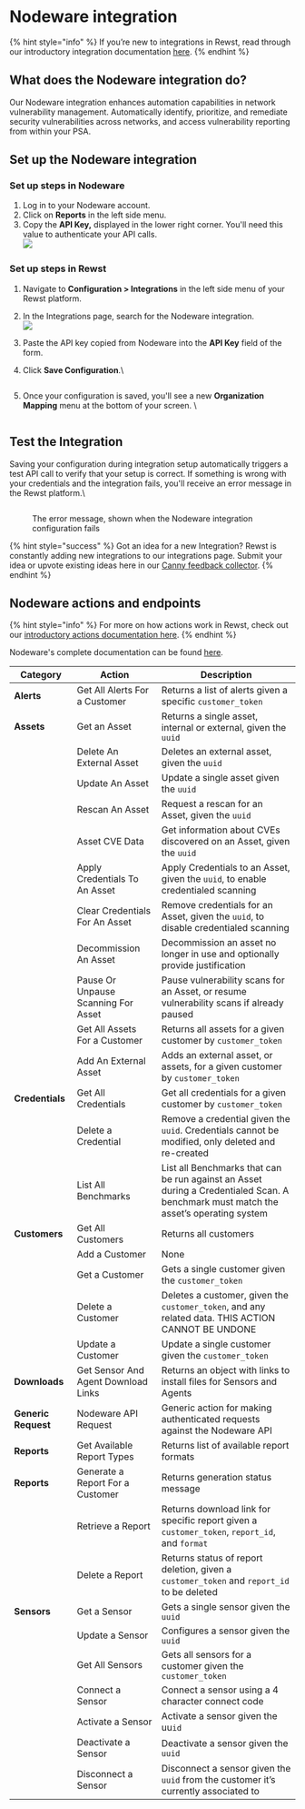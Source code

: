 # Nodeware integration

{% hint style="info" %}
If you’re new to integrations in Rewst, read through our introductory integration documentation [here](https://docs.rewst.help/documentation/integrations).
{% endhint %}

## What does the Nodeware integration do?

Our Nodeware integration enhances automation capabilities in network vulnerability management. Automatically identify, prioritize, and remediate security vulnerabilities across networks, and access vulnerability reporting from within your PSA.

## Set up the Nodeware integration

### Set up steps in Nodeware

1. Log in to your Nodeware account.
2. Click on **Reports** in the left side menu.
3. Copy the **API Key,** displayed in the lower right corner. You'll need this value to authenticate your API calls.\
   ![](<../../../../.gitbook/assets/Screenshot 2025-02-20 at 10.33.04 AM.png>)

### Set up steps in Rewst

1. Navigate to **Configuration > Integrations** in the left side menu of your Rewst platform.
2. In the Integrations page, search for the Nodeware integration.\
   ![](<../../../../.gitbook/assets/Screenshot 2025-02-18 at 2.43.57 PM.png>)
3. Paste the API key copied from Nodeware into the **API Key** field of the form.
4.  Click **Save Configuration**.\


    <figure><img src="../../../../.gitbook/assets/Screenshot 2025-02-18 at 3.12.49 PM.png" alt=""><figcaption></figcaption></figure>
5.  Once your configuration is saved, you'll see a new **Organization Mapping** menu at the bottom of your screen. \


    <figure><img src="../../../../.gitbook/assets/Screenshot 2025-02-18 at 3.42.18 PM.png" alt=""><figcaption></figcaption></figure>

## Test the Integration

Saving your configuration during integration setup automatically triggers a test API call to verify that your setup is correct. If something is wrong with your credentials and the integration fails, you'll receive an error message in the Rewst platform.\


<figure><img src="../../../../.gitbook/assets/Screenshot 2025-02-20 at 8.34.57 AM.png" alt=""><figcaption><p>The error message, shown when the Nodeware integration configuration fails</p></figcaption></figure>

{% hint style="success" %}
Got an idea for a new Integration? Rewst is constantly adding new integrations to our integrations page. Submit your idea or upvote existing ideas here in our [Canny feedback collector](https://rewst.canny.io/integrations).
{% endhint %}

## Nodeware actions and endpoints

{% hint style="info" %}
For more on how actions work in Rewst, check out our [introductory actions documentation here](https://docs.rewst.help/documentation/workflows/actions-in-rewst).
{% endhint %}

Nodeware's complete documentation can be found [here](https://api.nodeware.com/api/msp/).

| Category            | Action                              | Description                                                                                                                          |
| ------------------- | ----------------------------------- | ------------------------------------------------------------------------------------------------------------------------------------ |
| **Alerts**          | Get All Alerts For a Customer       | Returns a list of alerts given a specific `customer_token`                                                                           |
| **Assets**          | Get an Asset                        | Returns a single asset, internal or external, given the `uuid`                                                                       |
|                     | Delete An External Asset            | Deletes an external asset, given the `uuid`                                                                                          |
|                     | Update An Asset                     | Update a single asset given the `uuid`                                                                                               |
|                     | Rescan An Asset                     | Request a rescan for an Asset, given the `uuid`                                                                                      |
|                     | Asset CVE Data                      | Get information about CVEs discovered on an Asset, given the `uuid`                                                                  |
|                     | Apply Credentials To An Asset       | Apply Credentials to an Asset, given the `uuid`, to enable credentialed scanning                                                     |
|                     | Clear Credentials For An Asset      | Remove credentials for an Asset, given the `uuid`, to disable credentialed scanning                                                  |
|                     | Decommission An Asset               | Decommission an asset no longer in use and optionally provide justification                                                          |
|                     | Pause Or Unpause Scanning For Asset | Pause vulnerability scans for an Asset, or resume vulnerability scans if already paused                                              |
|                     | Get All Assets For a Customer       | Returns all assets for a given customer by `customer_token`                                                                          |
|                     | Add An External Asset               | Adds an external asset, or assets, for a given customer by `customer_token`                                                          |
| **Credentials**     | Get All Credentials                 | Get all credentials for a given customer by `customer_token`                                                                         |
|                     | Delete a Credential                 | Remove a credential given the `uuid`. Credentials cannot be modified, only deleted and re-created                                    |
|                     | List All Benchmarks                 | List all Benchmarks that can be run against an Asset during a Credentialed Scan. A benchmark must match the asset’s operating system |
| **Customers**       | Get All Customers                   | Returns all customers                                                                                                                |
|                     | Add a Customer                      | None                                                                                                                                 |
|                     | Get a Customer                      | Gets a single customer given the `customer_token`                                                                                    |
|                     | Delete a Customer                   | Deletes a customer, given the `customer_token`, and any related data. THIS ACTION CANNOT BE UNDONE                                   |
|                     | Update a Customer                   | Update a single customer given the `customer_token`                                                                                  |
| **Downloads**       | Get Sensor And Agent Download Links | Returns an object with links to install files for Sensors and Agents                                                                 |
| **Generic Request** | Nodeware API Request                | Generic action for making authenticated requests against the Nodeware API                                                            |
| **Reports**         | Get Available Report Types          | Returns list of available report formats                                                                                             |
| **Reports**         | Generate a Report For a Customer    | Returns generation status message                                                                                                    |
|                     | Retrieve a Report                   | Returns download link for specific report given a `customer_token`, `report_id`, and `format`                                        |
|                     | Delete a Report                     | Returns status of report deletion, given a `customer_token` and `report_id` to be deleted                                            |
| **Sensors**         | Get a Sensor                        | Gets a single sensor given the `uuid`                                                                                                |
|                     | Update a Sensor                     | Configures a sensor given the `uuid`                                                                                                 |
|                     | Get All Sensors                     | Gets all sensors for a customer given the `customer_token`                                                                           |
|                     | Connect a Sensor                    | Connect a sensor using a 4 character connect code                                                                                    |
|                     | Activate a Sensor                   | Activate a sensor given the uu`id`                                                                                                   |
|                     | Deactivate a Sensor                 | Deactivate a sensor given the `uuid`                                                                                                 |
|                     | Disconnect a Sensor                 | Disconnect a sensor given the `uuid` from the customer it’s currently associated to                                                  |

